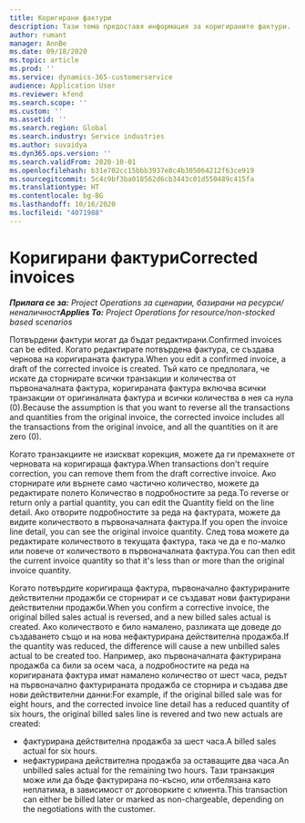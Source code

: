 ```yaml
---
title: Коригирани фактури
description: Тази тема предоставя информация за коригираните фактури.
author: rumant
manager: AnnBe
ms.date: 09/18/2020
ms.topic: article
ms.prod: ''
ms.service: dynamics-365-customerservice
audience: Application User
ms.reviewer: kfend
ms.search.scope: ''
ms.custom: ''
ms.assetid: ''
ms.search.region: Global
ms.search.industry: Service industries
ms.author: suvaidya
ms.dyn365.ops.version: ''
ms.search.validFrom: 2020-10-01
ms.openlocfilehash: b31e702cc15bbb3937e8c4b305064212f63ce919
ms.sourcegitcommit: 5c4c9bf3ba018562d6cb3443c01d550489c415fa
ms.translationtype: HT
ms.contentlocale: bg-BG
ms.lasthandoff: 10/16/2020
ms.locfileid: "4071988"
---
```

# <a name="corrected-invoices"></a><span data-ttu-id="ad139-103">Коригирани фактури</span><span class="sxs-lookup"><span data-stu-id="ad139-103">Corrected invoices</span></span>

<span data-ttu-id="ad139-104">_**Прилага се за:** Project Operations за сценарии, базирани на ресурси/неналичност_</span><span class="sxs-lookup"><span data-stu-id="ad139-104">_**Applies To:** Project Operations for resource/non-stocked based scenarios_</span></span>

<span data-ttu-id="ad139-105">Потвърдени фактури могат да бъдат редактирани.</span><span class="sxs-lookup"><span data-stu-id="ad139-105">Confirmed invoices can be edited.</span></span> <span data-ttu-id="ad139-106">Когато редактирате потвърдена фактура, се създава чернова на коригираната фактура.</span><span class="sxs-lookup"><span data-stu-id="ad139-106">When you edit a confirmed invoice, a draft of the corrected invoice is created.</span></span> <span data-ttu-id="ad139-107">Тъй като се предполага, че искате да сторнирате всички транзакции и количества от първоначалната фактура, коригираната фактура включва всички транзакции от оригиналната фактура и всички количества в нея са нула (0).</span><span class="sxs-lookup"><span data-stu-id="ad139-107">Because the assumption is that you want to reverse all the transactions and quantities from the original invoice, the corrected invoice includes all the transactions from the original invoice, and all the quantities on it are zero (0).</span></span>

<span data-ttu-id="ad139-108">Когато транзакциите не изискват корекция, можете да ги премахнете от черновата на коригираща фактура.</span><span class="sxs-lookup"><span data-stu-id="ad139-108">When transactions don't require correction, you can remove them from the draft corrective invoice.</span></span> <span data-ttu-id="ad139-109">Ако сторнирате или върнете само частично количество, можете да редактирате полето Количество в подробностите за реда.</span><span class="sxs-lookup"><span data-stu-id="ad139-109">To reverse or return only a partial quantity, you can edit the Quantity field on the line detail.</span></span> <span data-ttu-id="ad139-110">Ако отворите подробностите за реда на фактурата, можете да видите количеството в първоначалната фактура.</span><span class="sxs-lookup"><span data-stu-id="ad139-110">If you open the invoice line detail, you can see the original invoice quantity.</span></span> <span data-ttu-id="ad139-111">След това можете да редактирате количеството в текущата фактура, така че да е по-малко или повече от количеството в първоначалната фактура.</span><span class="sxs-lookup"><span data-stu-id="ad139-111">You can then edit the current invoice quantity so that it's less than or more than the original invoice quantity.</span></span>

<span data-ttu-id="ad139-112">Когато потвърдите коригираща фактура, първоначално фактурираните действителни продажби се сторнират и се създават нови фактурирани действителни продажби.</span><span class="sxs-lookup"><span data-stu-id="ad139-112">When you confirm a corrective invoice, the original billed sales actual is reversed, and a new billed sales actual is created.</span></span> <span data-ttu-id="ad139-113">Ако количеството е било намалено, разликата ще доведе до създаването също и на нова нефактурирана действителна продажба.</span><span class="sxs-lookup"><span data-stu-id="ad139-113">If the quantity was reduced, the difference will cause a new unbilled sales actual to be created too.</span></span> <span data-ttu-id="ad139-114">Например, ако първоначалната фактурирана продажба са били за осем часа, а подробностите на реда на коригираната фактура имат намалено количество от шест часа, редът на първоначално фактурираната продажба се сторнира и създава две нови действителни данни:</span><span class="sxs-lookup"><span data-stu-id="ad139-114">For example, if the original billed sale was for eight hours, and the corrected invoice line detail has a reduced quantity of six hours, the original billed sales line is revered and two new actuals are created:</span></span>

- <span data-ttu-id="ad139-115">фактурирана действителна продажба за шест часа.</span><span class="sxs-lookup"><span data-stu-id="ad139-115">A billed sales actual for six hours.</span></span>
- <span data-ttu-id="ad139-116">нефактурирана действителна продажба за оставащите два часа.</span><span class="sxs-lookup"><span data-stu-id="ad139-116">An unbilled sales actual for the remaining two hours.</span></span> <span data-ttu-id="ad139-117">Тази транзакция може или да бъде фактурирана по-късно, или отбелязана като неплатима, в зависимост от договорките с клиента.</span><span class="sxs-lookup"><span data-stu-id="ad139-117">This transaction can either be billed later or marked as non-chargeable, depending on the negotiations with the customer.</span></span>
